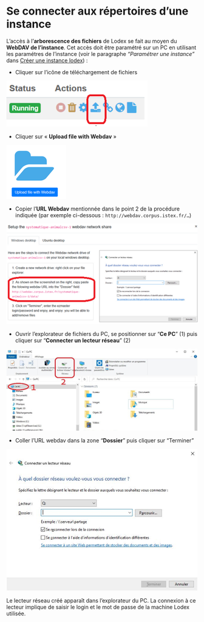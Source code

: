 # Se connecter aux répertoires d’une instance

L’accès à l’**arborescence des fichiers** de Lodex se fait au moyen du **WebDAV de l’instance**.
Cet accès doit être paramétré sur un PC en utilisant les paramétres de l’instance
(voir le paragraphe *“Paramétrer une instance”* dans [Créer une instance lodex](./1-creating-an-instance.md)) :

- Cliquer sur l’icône de téléchargement de fichiers

![telechargement](./assets/telechargement.png)

- Cliquer sur « **Upload file with Webdav** »

![Webdav](./assets/Webdav.png)

- Copier l’**URL Webdav** mentionnée dans le point 2 de la procédure indiquée (par exemple
  ci-dessous : `http://webdav.corpus.istex.fr/…`)

![Webdav 1](./assets/Webdav_1.png)

- Ouvrir l’explorateur de fichiers du PC, se positionner sur “**Ce PC**” (1) puis cliquer sur “**Connecter un lecteur
  réseau**” (2)

![lecteur reseau e1652785923830](./assets/lecteur-reseau-e1652785923830.jpg)

- Coller l’URL webdav dans la zone “**Dossier**” puis cliquer sur “Terminer”

![Lecteur reseau 2](./assets/Lecteur-reseau_2.jpg)

Le lecteur réseau créé apparaît dans l’explorateur du PC. La connexion à ce lecteur implique de saisir le login et le
mot de passe de la machine Lodex utilisée.
